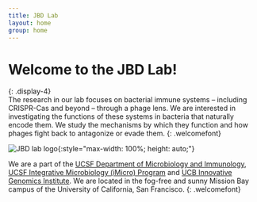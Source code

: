 ```yaml
---
title: JBD Lab
layout: home
group: home
---
```


# Welcome to the JBD Lab!
{: .display-4}
<br>
The research in our lab focuses on bacterial immune systems – including CRISPR-Cas and beyond – through a phage lens. We are interested in investigating the functions of these systems in bacteria that naturally encode them. We study the mechanisms by which they function and how phages fight back to antagonize or evade them.
{: .welcomefont}

![JBD lab logo](/jbd-lab/static/img/logo/jbd_logo.png){:style="max-width: 100%; height: auto;"}

We are a part of the [UCSF Department of Microbiology and Immunology](http://microbiology.ucsf.edu/), [UCSF Integrative Microbiology (iMicro) Program](https://imicro.ucsf.edu/) and [UCB Innovative Genomics Institute](https://innovativegenomics.org/). We are located in the fog-free and sunny Mission Bay campus of the University of California, San Francisco.
{: .welcomefont}
